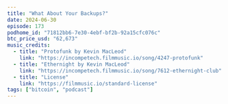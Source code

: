 ```yaml
---
title: "What About Your Backups?"
date: 2024-06-30
episode: 173
podhome_id: "71812bb6-7e30-4ebf-bf2b-92a15cfc076c"
btc_price_usd: "62,673"
music_credits:
  - title: "Protofunk by Kevin MacLeod"
    link: "https://incompetech.filmmusic.io/song/4247-protofunk"
  - title: "Ethernight by Kevin MacLeod"
    link: "https://incompetech.filmmusic.io/song/7612-ethernight-club"
  - title: "License"
    link: "https://filmmusic.io/standard-license"
tags: ["bitcoin", "podcast"]
---
```

